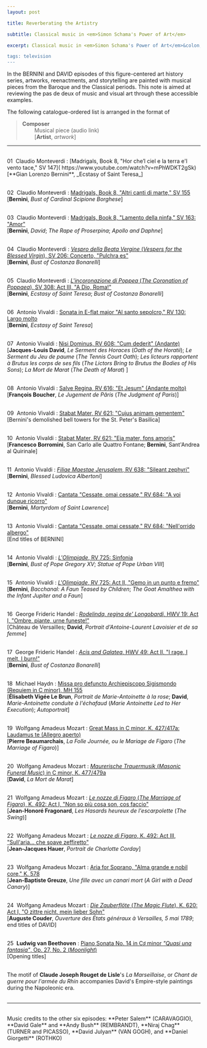 ```yaml
---
layout: post

title: Reverberating the Artistry

subtitle: Classical music in <em>Simon Schama's Power of Art</em>

excerpt: Classical music in <em>Simon Schama's Power of Art</em>&colon; Gian Lorenzo Bernini and Jacques-Louis David echoed with Monteverdi, Vivaldi, Handel, Hadyn, and Mozart <br />

tags: television
---
```


In the BERNINI and DAVID episodes of this figure-centered art history series, artworks, reenactments, and storytelling are painted with musical pieces from the Baroque and the Classical periods. This note is aimed at reviewing the pas de deux of music and visual art through these accessible examples. 

The following catalogue-ordered list is arranged in the format of
> **Composer** <br />
> &nbsp; &nbsp; &nbsp; &nbsp; Musical piece (audio link) <br />
> &nbsp; &nbsp; &nbsp; &nbsp; [**Artist**, _artwork_]  

----
<br />
01&nbsp; Claudio Monteverdi
: [Madrigals, Book 8, "Hor che’l ciel e la terra e'l vento tace," SV 147](
https://www.youtube.com/watch?v=mPhWDKT2gSk)
<br />
[**Gian Lorenzo Bernini**, _Ecstasy of Saint Teresa_]
<br /><br />


02&nbsp; Claudio Monteverdi
: [Madrigals, Book 8, "Altri canti di marte," SV 155](
https://www.youtube.com/watch?v=1Z1tpAsA2M8)
<br />
[**Bernini**, _Bust of Cardinal Scipione Borghese_]
<br /><br />


03&nbsp; Claudio Monteverdi 
: [Madrigals, Book 8, "Lamento della ninfa," SV 163: "Amor"](
https://www.youtube.com/watch?v=N3XVvUxcIY0) 
<br />
[**Bernini**, _David_; _The Rape of Proserpina_; _Apollo and Daphne_]
<br /><br />


04&nbsp; Claudio Monteverdi 
: [_Vespro della Beata Vergine_ (_Vespers for the Blessed Virgin_), SV 206: Concerto, "Pulchra es"](
https://www.youtube.com/watch?v=XIsliS7oz8s) 
<br />
[**Bernini**, _Bust of Costanza Bonarelli_]
<br /><br />


05&nbsp; Claudio Monteverdi 
: [_L'incoronazione di Poppea_ (_The Coronation of Poppaea_), SV 308: Act III, "A Dio, Roma!"](
https://www.youtube.com/watch?v=ODZ1laysiFI)
<br />
[**Bernini**, _Ecstasy of Saint Teresa_; _Bust of Costanza Bonarelli_]
<br /><br />


06&nbsp; Antonio Vivaldi
: [Sonata in E-flat major "Al santo sepolcro," RV 130: Largo molto](
https://www.youtube.com/watch?v=OJQ04_y6e6c)
<br />
[**Bernini**, _Ecstasy of Saint Teresa_]
<br /><br />


07&nbsp; Antonio Vivaldi
: [Nisi Dominus, RV 608: "Cum dederit" (Andante)](
https://www.youtube.com/watch?v=Bxp74hB-4Zw)
<br />
[**Jacques-Louis David**, _Le Serment des Horaces_ (_Oath of the Horatii_);
_Le Serment du Jeu de paume_ (_The Tennis Court Oath_); 
_Les licteurs rapportent à Brutus les corps de ses fils_ (_The Lictors Bring to Brutus the Bodies of His Sons_);
_La Mort de Marat_ (_The Death of Marat_)
]
<br /><br />


08&nbsp; Antonio Vivaldi
: [Salve Regina, RV 616: "Et Jesum" (Andante molto)](
https://www.youtube.com/watch?v=wqAx99Cigig)
<br />
[**François Boucher**, _Le Jugement de Pâris_ (_The Judgment of Paris_)]
<br /><br />


09&nbsp; Antonio Vivaldi
: [Stabat Mater, RV 621: "Cujus animam gementem"](
https://www.youtube.com/watch?v=Dzg91IyhIt8)
<br />
[Bernini's demolished bell towers for the St. Peter's Basilica]
<br /><br />


10&nbsp; Antonio Vivaldi
: [Stabat Mater, RV 621: "Eja mater, fons amoris"](
https://www.youtube.com/watch?v=j5lkTEKQiXM)
<br />
[**Francesco Borromini**, San Carlo alle Quattro Fontane; **Bernini**, Sant'Andrea al Quirinale]
<br /><br />


11&nbsp; Antonio Vivaldi
: [_Filiae Maestae Jerusalem_, RV 638: "Sileant zephyri"](
https://www.youtube.com/watch?v=zIxXMIie9XI)
<br />
[**Bernini**, _Blessed Ludovica Albertoni_]
<br /><br />


12&nbsp; Antonio Vivaldi
: [Cantata "Cessate, omai cessate," RV 684: "A voi dunque ricorro"](
https://www.youtube.com/watch?v=zTXdQuWiWAw)
<br />
[**Bernini**, _Martyrdom of Saint Lawrence_]
<br /><br />


13&nbsp; Antonio Vivaldi
: [Cantata "Cessate, omai cessate," RV 684: "Nell'orrido albergo"](
https://www.youtube.com/watch?v=66OJIcGSkKs)
<br />
[End titles of BERNINI]
<br /><br />

14&nbsp; Antonio Vivaldi
: [_L'Olimpiade_, RV 725: Sinfonia](
https://www.youtube.com/watch?v=2QYuh9D1JEo)
<br />
[**Bernini**, _Bust of Pope Gregory XV_; _Statue of Pope Urban VIII_]
<br /><br />


15&nbsp; Antonio Vivaldi
: [_L'Olimpiade_, RV 725: Act II, "Gemo in un punto e fremo"](
https://www.youtube.com/watch?v=VHUiG1TpBGU)
<br />
[**Bernini**, _Bacchanal: A Faun Teased by Children_; _The Goat Amalthea with the Infant Jupiter and a Faun_]
<br /><br />


16&nbsp; George Frideric Handel
: [_Rodelinda, regina de' Longobardi_, HWV 19: Act I, "Ombre, piante, urne funeste!"](
https://www.youtube.com/watch?v=RmeFTM80NDk)
<br />
[Château de Versailles; **David**, _Portrait d'Antoine-Laurent Lavoisier et de sa femme_]
<br /><br />


17&nbsp; George Frideric Handel
: [_Acis and Galatea_, HWV 49: Act II, "I rage, I melt, I burn!"](
https://www.youtube.com/watch?v=20Wy7kK_wGc)
<br />
[**Bernini**, _Bust of Costanza Bonarelli_]
<br /><br />


18&nbsp; Michael Haydn
: [Missa pro defuncto Archiepiscopo Sigismondo (Requiem in C minor), MH 155](
https://www.youtube.com/watch?v=EUKFK2ezoCQ&t=21s)
<br />
[**Élisabeth Vigée Le Brun**, _Portrait de Marie-Antoinette à la rose_; **David**, _Marie-Antoinette conduite à l'échafaud_ (_Marie Antoinette Led to Her Execution_); _Autoportrait_]
<br /><br />


19&nbsp; Wolfgang Amadeus Mozart
: [Great Mass in C minor, K. 427/417a: Laudamus te (Allegro aperto)](
https://www.youtube.com/watch?v=czpbVZI5-Pk)
<br />
[**Pierre Beaumarchais**, _La Folle Journée, ou le Mariage de Figaro_ (_The Marriage of Figaro_)]
<br /><br />


20&nbsp; Wolfgang Amadeus Mozart
: [_Maurerische Trauermusik_ (_Masonic Funeral Music_) in C minor, K. 477/479a](
https://www.youtube.com/watch?v=eX9V768gCso)
<br />
[**David**, _La Mort de Marat_]
<br /><br />


21&nbsp; Wolfgang Amadeus Mozart
: [_Le nozze di Figaro_ (_The Marriage of Figaro_), K. 492: Act I, "Non so più cosa son, cos faccio"](
https://www.youtube.com/watch?v=nGTBCWnwzgI)
<br />
[**Jean-Honoré Fragonard**, _Les Hasards heureux de l'escarpolette_ (_The Swing_)]
<br /><br />


22&nbsp; Wolfgang Amadeus Mozart
: [_Le nozze di Figaro_, K. 492: Act III, "Sull'aria... che soave zeffiretto"](
https://www.youtube.com/watch?v=BLtqZewjwgA)
<br />
[**Jean-Jacques Hauer**, _Portrait de Charlotte Corday_]
<br /><br />


23&nbsp; Wolfgang Amadeus Mozart
: [Aria for Soprano, "Alma grande e nobil core," K. 578]( 
https://www.youtube.com/watch?v=FcA5_k2mq7c)
<br />
[**Jean-Baptiste Greuze**, _Une fille avec un canari mort_ (_A Girl with a Dead Canary_)]
<br /><br />


24&nbsp; Wolfgang Amadeus Mozart
: [_Die Zauberflöte_ (_The Magic Flute_), K. 620: Act I, "O zittre nicht, mein lieber Sohn"](
https://www.youtube.com/watch?v=fX5zsrC6hYk)
<br />
[**Auguste Couder**, _Ouverture des États généraux à Versailles, 5 mai 1789_; end titles of DAVID]
<br /><br />

25&nbsp; **Ludwig van Beethoven**
: [Piano Sonata No. 14 in C♯ minor _"Quasi una fantasia"_, Op. 27, No. 2 (_Moonlight_)](
https://www.youtube.com/watch?v=Q3X5ZpLNILI
)
<br />
[Opening titles]
<br /><br />

The motif of **Claude Joseph Rouget de Lisle**'s _La Marseillaise_, or _Chant de guerre pour l'armée du Rhin_ accompanies David's Empire-style paintings during the Napoleonic era.
<br /><br />

----
<br />
Music credits to the other six episodes: **Peter Salem** (CARAVAGGIO), **David Gale** and **Andy Bush** (REMBRANDT), **Niraj Chag** (TURNER and PICASSO), **David Julyan** (VAN GOGH), and **Daniel Giorgetti** (ROTHKO)
<br /><br />
